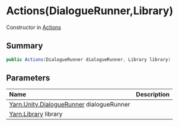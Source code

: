# Actions(DialogueRunner,Library)

Constructor in [Actions](/api/csharp/yarn.unity.actions.md)

## Summary



```csharp
public Actions(DialogueRunner dialogueRunner, Library library)
```

## Parameters

|Name|Description|
|:---|:---|
|[Yarn.Unity.DialogueRunner](/api/csharp/yarn.unity.dialoguerunner.md) dialogueRunner||
|[Yarn.Library](/api/csharp/yarn.library.md) library||

